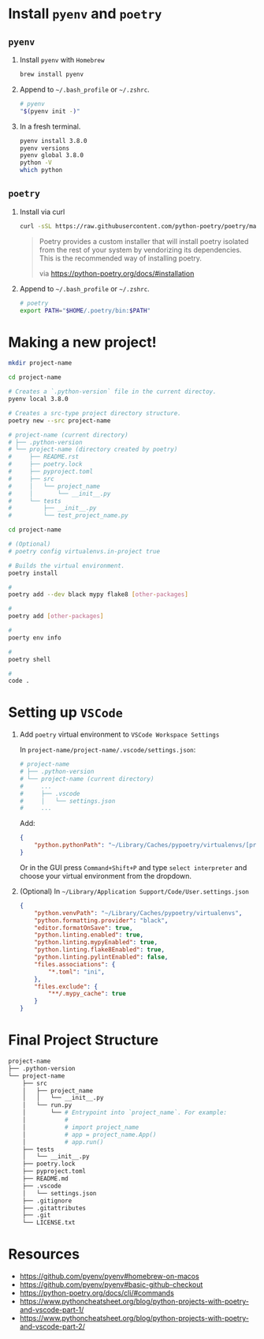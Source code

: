 # Install `pyenv` and `poetry`


## `pyenv`

1. Install `pyenv` with `Homebrew`

    ``` bash
    brew install pyenv
    ```

2. Append to `~/.bash_profile` or `~/.zshrc`.

    ``` bash
    # pyenv
    "$(pyenv init -)"
    ```

3. In a fresh terminal.

    ``` bash
    pyenv install 3.8.0
    pyenv versions
    pyenv global 3.8.0
    python -V
    which python
    ```


## `poetry`

1. Install via curl

    ``` bash
    curl -sSL https://raw.githubusercontent.com/python-poetry/poetry/master/get-poetry.py | python
    ```

    > Poetry provides a custom installer that will install poetry isolated from the rest of your system by vendorizing its dependencies. This is the recommended way of installing poetry.
    >
    >via https://python-poetry.org/docs/#installation


2. Append to `~/.bash_profile` or `~/.zshrc`.

    ``` bash
    # poetry
    export PATH="$HOME/.poetry/bin:$PATH"
    ```

# Making a new project!

``` bash
mkdir project-name

cd project-name

# Creates a `.python-version` file in the current directoy.
pyenv local 3.8.0

# Creates a src-type project directory structure.
poetry new --src project-name

# project-name (current directory)
# ├── .python-version
# └── project-name (directory created by poetry)
#     ├── README.rst
#     ├── poetry.lock
#     ├── pyproject.toml
#     ├── src
#     │   └── project_name
#     │       └── __init__.py
#     └── tests
#         ├── __init__.py
#         └── test_project_name.py

cd project-name

# (Optional)
# poetry config virtualenvs.in-project true

# Builds the virtual environment.
poetry install

#
poetry add --dev black mypy flake8 [other-packages]

#
poetry add [other-packages]

#
poerty env info

#
poetry shell

#
code .
```

# Setting up `VSCode`

1. Add `poetry` virtual environment to `VSCode Workspace Settings`

    In `project-name/project-name/.vscode/settings.json`:

    ``` bash
    # project-name
    # ├── .python-version
    # └── project-name (current directory)
    #     ...
    #     ├── .vscode
    #     │   └── settings.json
    #     ...
    ```

    Add:
    ``` json
    {
        "python.pythonPath": "~/Library/Caches/pypoetry/virtualenvs/[project-name]/bin/python"
    }
    ```

    Or in the GUI press `Command+Shift+P` and type `select interpreter` and choose your virtual environment from the dropdown.

2. (Optional) In `~/Library/Application Support/Code/User.settings.json`

    ``` json
    {
        "python.venvPath": "~/Library/Caches/pypoetry/virtualenvs",
        "python.formatting.provider": "black",
        "editor.formatOnSave": true,
        "python.linting.enabled": true,
        "python.linting.mypyEnabled": true,
        "python.linting.flake8Enabled": true,
        "python.linting.pylintEnabled": false,
        "files.associations": {
            "*.toml": "ini",
        },
        "files.exclude": {
            "**/.mypy_cache": true
        }
    }
    ```


# Final Project Structure

``` bash
project-name
├── .python-version
└── project-name
    ├── src
    │   ├── project_name
    │   │   └── __init__.py
    │   └── run.py
    │       └── # Entrypoint into `project_name`. For example:
    │           #
    │           # import project_name
    │           # app = project_name.App()
    │           # app.run()
    ├── tests
    │   └── __init__.py
    ├── poetry.lock
    ├── pyproject.toml
    ├── README.md
    ├── .vscode
    │   └── settings.json
    ├── .gitignore
    ├── .gitattributes
    ├── .git
    └── LICENSE.txt
```


# Resources

+ https://github.com/pyenv/pyenv#homebrew-on-macos
+ https://github.com/pyenv/pyenv#basic-github-checkout
+ https://python-poetry.org/docs/cli/#commands
+ https://www.pythoncheatsheet.org/blog/python-projects-with-poetry-and-vscode-part-1/
+ https://www.pythoncheatsheet.org/blog/python-projects-with-poetry-and-vscode-part-2/
